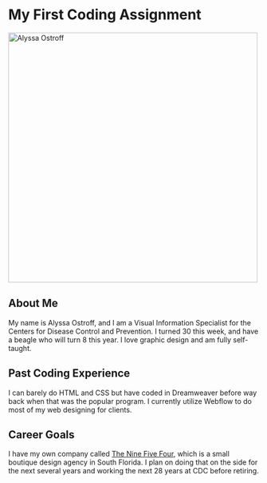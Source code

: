 # My First Coding Assignment
<p align="left">
  <img src="https://scontent.fmia1-2.fna.fbcdn.net/v/t39.30808-6/274156838_5281932611817441_1919460633437541835_n.jpg?_nc_cat=110&ccb=1-7&_nc_sid=09cbfe&_nc_ohc=xnjXhYW1mFwAX8tgm_h&tn=V3o1tW8kF7GQzHDy&_nc_ht=scontent.fmia1-2.fna&oh=00_AT9Igi6enxXlrFsOc3RugLVEQboiBaPFmZZjmNqtJjCGyQ&oe=628B8126" width="500" title="Alyssa Ostroff">
</p>

## About Me
My name is Alyssa Ostroff, and I am a Visual Information Specialist for the Centers for Disease Control and Prevention. I turned 30 this week, and have a beagle who will turn 8 this year. I love graphic design and am fully self-taught.

## Past Coding Experience
I can barely do HTML and CSS but have coded in Dreamweaver before way back when that was the popular program. I currently utilize Webflow to do most of my web designing for clients.

## Career Goals
I have my own company called <a href="http://www.the954.com">The Nine Five Four</a>, which is a small boutique design agency in South Florida. I plan on doing that on the side for the next several years and working the next 28 years at CDC before retiring.
